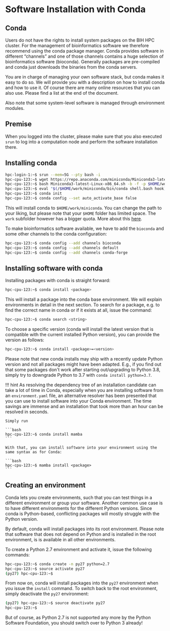 # Software Installation with Conda
## Conda
Users do not have the rights to install system packages on the BIH HPC cluster.
For the management of bioinformatics software we therefore recommend using the conda package manager.
Conda provides software in different “channels” and one of those channels contains a huge selection of bioinformatics software (bioconda).
Generally packages are pre-compiled and conda just downloads the binaries from the conda servers.

You are in charge of managing your own software stack, but conda makes it easy
to do so. We will provide you with a description on how to install conda and how
to use it. Of course there are many online resources that you can also use.
Please find a list at the end of the document.

Also note that some system-level software is managed through environment modules.

## Premise
When you logged into the cluster, please make sure that you also executed `srun` to log into a computation node and perform the software installation there.

## Installing conda

```bash
hpc-login-1:~$ srun --mem=5G --pty bash -i
hpc-cpu-123:~$ wget https://repo.anaconda.com/miniconda/Miniconda3-latest-Linux-x86_64.sh
hpc-cpu-123:~$ bash Miniconda3-latest-Linux-x86_64.sh -b -f -p $HOME/work/miniconda
hpc-cpu-123:~$ eval "$(/$HOME/work/miniconda/bin/conda shell.bash hook)"
hpc-cpu-123:~$ conda init
hpc-cpu-123:~$ conda config --set auto_activate_base false
```

This will install conda to `$HOME/work/miniconda`.
You can change the path to your liking, but please note that your `$HOME` folder has limited space.
The `work` subfolder however has a bigger quota. More about this [here](../storage/home-quota.md).

To make bioinformatics software available, we have to add the `bioconda` and
some other channels to the conda configuration:

```bash
hpc-cpu-123:~$ conda config --add channels bioconda
hpc-cpu-123:~$ conda config --add channels default
hpc-cpu-123:~$ conda config --add channels conda-forge
```

## Installing software with conda
Installing packages with conda is straight forward:

```bash
hpc-cpu-123:~$ conda install <package>
```

This will install a package into the conda base environment. 
We will explain environments in detail in the next section.
To search for a package, e.g. to find the correct name in conda or if it exists
at all, issue the command:

```bash
hpc-cpu-123:~$ conda search <string>
```

To choose a specific version (conda will install the latest version that is
compatible with the current installed Python version), you can provide the
version as follows:

```bash
hpc-cpu-123:~$ conda install <package>=<version>
```

Please note that new conda installs may ship with a recently update Python version and not all packages might have been adapted.
E.g., if you find out that some packages don't work after starting out/upgrading to Python 3.8, simply try to downgrade Python to 3.7 with `conda install python=3.7`.

!!! hint
    As resolving the dependency tree of an installation candidate can take a lot of
    time in Conda, especially when you are installing software from an `environment.yaml`
    file, an alternative resolver has been presented that you can use to install
    software into your Conda environment. The time savings are immense and an
    installation that took more than an hour can be resolved in seconds.

    Simply run

    ```bash
    hpc-cpu-123:~$ conda install mamba
    ```

    With that, you can install software into your environment using the same syntax as for Conda:

    ```bash
    hpc-cpu-123:~$ mamba install <package>
    ```

## Creating an environment

Conda lets you create environments, such that you can test things in a different
environment or group your software. Another common use case is to have different
environments for the different Python versions. Since conda is Python-based,
conflicting packages will mostly struggle with the Python version.

By default, conda will install packages into its root environment. Please note
that software that does not depend on Python and is installed in the root
environment, is is available in all other environments.

To create a Python 2.7 environment and activate it, issue the following commands:

```bash
hpc-cpu-123:~$ conda create -n py27 python=2.7
hpc-cpu-123:~$ source activate py27
(py27) hpc-cpu-123:~$
```

From now on, conda will install packages into the `py27` environment when you issue
the `install` command. To switch back to the root environment, simply deactivate the
`py27` environment:

```bash
(py27) hpc-cpu-123:~$ source deactivate py27
hpc-cpu-123:~$
```

But of course, as Python 2.7 is not supported any more by the Python Software Foundation, you should switch over to Python 3 already!
